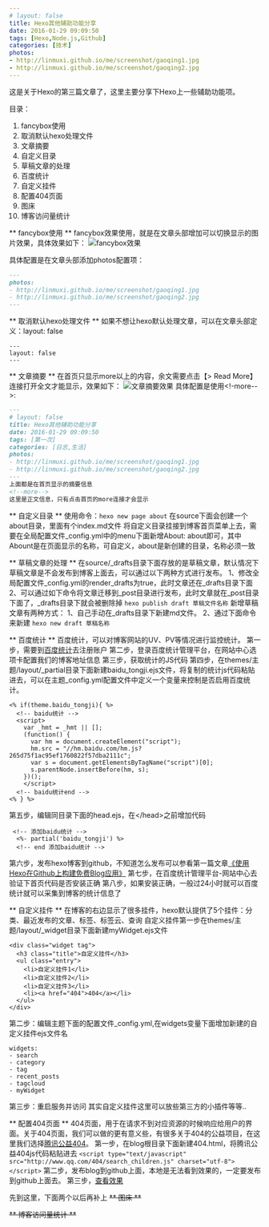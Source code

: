 ```yaml
---
# layout: false
title: Hexo其他辅助功能分享
date: 2016-01-29 09:09:50
tags: [Hexo,Node.js,Github]
categories: [技术]
photos: 
- http://linmuxi.github.io/me/screenshot/gaoqing1.jpg
- http://linmuxi.github.io/me/screenshot/gaoqing2.jpg
---
```

这是关于Hexo的第三篇文章了，这里主要分享下Hexo上一些辅助功能项。
<!--more-->
目录：
1. fancybox使用
2. 取消默认hexo处理文件
3. 文章摘要
4. 自定义目录
5. 草稿文章的处理
6. 百度统计
7. 自定义挂件
8. 配置404页面
9. 图床
10. 博客访问量统计


** fancybox使用 **
fancybox效果使用，就是在文章头部增加可以切换显示的图片效果，具体效果如下：
![fancybox效果](http://linmuxi.github.io/me/screenshot/fancybox1.png)
 
具体配置是在文章头部添加photos配置项：
~~~markdown
---
photos: 
- http://linmuxi.github.io/me/screenshot/gaoqing1.jpg
- http://linmuxi.github.io/me/screenshot/gaoqing2.jpg
---
~~~
 
** 取消默认hexo处理文件 **
如果不想让hexo默认处理文章，可以在文章头部定义：layout: false
~~~mardown
---
layout: false
---
~~~
 
** 文章摘要 **
在首页只显示more以上的内容，余文需要点击【> Read More】连接打开全文才能显示，效果如下：
![文章摘要效果](http://linmuxi.github.io/me/screenshot/more1.png)
具体配置是使用<!-more-->:
~~~markdown
---
# layout: false
title: Hexo其他辅助功能分享
date: 2016-01-29 09:09:50
tags: [第一次]
categories: [日志,生活]
photos: 
- http://linmuxi.github.io/me/screenshot/gaoqing1.jpg
- http://linmuxi.github.io/me/screenshot/gaoqing2.jpg
---
上面都是在首页显示的摘要信息
<!--more-->
这里是正文信息，只有点击首页的more连接才会显示
~~~

** 自定义目录 ** 
使用命令：`hexo new page about`
在source下面会创建一个about目录，里面有个index.md文件
将自定义目录挂接到博客首页菜单上去，需要在全局配置文件_config.yml中的menu下面新增About: about即可，其中Abount是在页面显示的名称，可自定义，about是新创建的目录，名称必须一致

** 草稿文章的处理 ** 
在source/_drafts目录下面存放的是草稿文章，默认情况下草稿文章是不会发布到博客上面去，可以通过以下两种方式进行发布。
1、修改全局配置文件_config.yml的render_drafts为true，此时文章还在_drafts目录下面
2、可以通过如下命令将文章迁移到_post目录进行发布，此时文章就在_post目录下面了，_drafts目录下就会被删除掉
`hexo publish draft 草稿文件名称`
新增草稿文章有两种方式：
1、自己手动在_drafts目录下新建md文件。
2、通过下面命令来新建
`hexo new draft 草稿名称`

** 百度统计 ** 
百度统计，可以对博客网站的UV、PV等情况进行监控统计。
第一步，需要到[百度统计](http://tongji.baidu.com/web/welcome/login)去注册账户
第二步，登录百度统计管理平台，在网站中心选项卡配置我们的博客地址信息
第三步，获取统计的JS代码
第四步，在themes/主题/layout/_partial目录下面新建baidu_tongji.ejs文件，将复制的统计js代码粘贴进去，可以在主题_config.yml配置文件中定义一个变量来控制是否启用百度统计。
~~~ejs
<% if(theme.baidu_tongji){ %>
  <!-- baidu统计 -->
  <script>
	var _hmt = _hmt || [];
	(function() {
	  var hm = document.createElement("script");
	  hm.src = "//hm.baidu.com/hm.js?265d75f1ac95ef1760822f57dba2111c";
	  var s = document.getElementsByTagName("script")[0]; 
	  s.parentNode.insertBefore(hm, s);
	})();
	</script>
  <!-- baidu统计end -->
<% } %>
~~~
第五步，编辑同目录下面的head.ejs，在&lt;/head&gt;之前增加代码
~~~ejs
 <!-- 添加baidu统计 -->
  <%- partial('baidu_tongji') %>
  <!-- end 添加baidu统计 -->
~~~
第六步，发布hexo博客到github，不知道怎么发布可以参看第一篇文章[《使用Hexo在Github上构建免费Blog应用》](http://364434006.iteye.com/blog/2274036)
第七步，在百度统计管理平台-网站中心去验证下首页代码是否安装正确
第八步，如果安装正确，一般过24小时就可以百度统计就可以采集到博客的统计信息了

** 自定义挂件 ** 
在博客的右边显示了很多挂件，hexo默认提供了5个挂件：分类、最近发布的文章、标签、标签云、查询
自定义挂件第一步在themes/主题/layout/_widget目录下面新建myWidget.ejs文件
~~~
<div class="widget tag">
  <h3 class="title">自定义挂件</h3>
  <ul class="entry">
  	<li>自定义挂件1</li>
  	<li>自定义挂件2</li>
  	<li>自定义挂件3</li>
  	<li><a href="404">404</a></li>
  </ul>
</div>
~~~
第二步：编辑主题下面的配置文件_config.yml,在widgets变量下面增加新建的自定义挂件ejs文件名
~~~
widgets:
- search
- category
- tag
- recent_posts
- tagcloud
- myWidget
~~~
第三步：重启服务并访问
其实自定义挂件这里可以放些第三方的小插件等等..

** 配置404页面 ** 
404页面，用于在请求不到对应资源的时候响应给用户的界面。关于404页面，我们可以做的更有意义些，有很多关于404的公益项目，在这里我们选择[腾讯公益404](http://www.qq.com/404/)。
第一步，在blog根目录下面新建404.html，将腾讯公益404js代码粘贴进去
`<script type="text/javascript" src="http://www.qq.com/404/search_children.js" charset="utf-8"></script>`
第二步，发布blog到github上面，本地是无法看到效果的，一定要发布到github上面去。
第三步，[查看效果](http://linmuxi.github.io/hunter-blog/2016/01/29/hello/1)

先到这里，下面两个以后再补上
~~** 图床 **~~

~~** 博客访问量统计 **~~